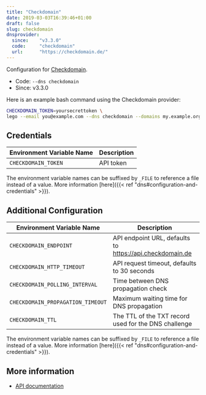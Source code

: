 ```yaml
---
title: "Checkdomain"
date: 2019-03-03T16:39:46+01:00
draft: false
slug: checkdomain
dnsprovider:
  since:    "v3.3.0"
  code:     "checkdomain"
  url:      "https://checkdomain.de/"
---
```


<!-- THIS DOCUMENTATION IS AUTO-GENERATED. PLEASE DO NOT EDIT. -->
<!-- providers/dns/checkdomain/checkdomain.toml -->
<!-- THIS DOCUMENTATION IS AUTO-GENERATED. PLEASE DO NOT EDIT. -->


Configuration for [Checkdomain](https://checkdomain.de/).


<!--more-->

- Code: `--dns checkdomain`
- Since: v3.3.0


Here is an example bash command using the Checkdomain provider:

```bash
CHECKDOMAIN_TOKEN=yoursecrettoken \
lego --email you@example.com --dns checkdomain --domains my.example.org run
```




## Credentials

| Environment Variable Name | Description |
|-----------------------|-------------|
| `CHECKDOMAIN_TOKEN` | API token |

The environment variable names can be suffixed by `_FILE` to reference a file instead of a value.
More information [here]({{< ref "dns#configuration-and-credentials" >}}).


## Additional Configuration

| Environment Variable Name | Description |
|--------------------------------|-------------|
| `CHECKDOMAIN_ENDPOINT` | API endpoint URL, defaults to https://api.checkdomain.de |
| `CHECKDOMAIN_HTTP_TIMEOUT` | API request timeout, defaults to 30 seconds |
| `CHECKDOMAIN_POLLING_INTERVAL` | Time between DNS propagation check |
| `CHECKDOMAIN_PROPAGATION_TIMEOUT` | Maximum waiting time for DNS propagation |
| `CHECKDOMAIN_TTL` | The TTL of the TXT record used for the DNS challenge |

The environment variable names can be suffixed by `_FILE` to reference a file instead of a value.
More information [here]({{< ref "dns#configuration-and-credentials" >}}).




## More information

- [API documentation](https://developer.checkdomain.de/reference/)

<!-- THIS DOCUMENTATION IS AUTO-GENERATED. PLEASE DO NOT EDIT. -->
<!-- providers/dns/checkdomain/checkdomain.toml -->
<!-- THIS DOCUMENTATION IS AUTO-GENERATED. PLEASE DO NOT EDIT. -->

